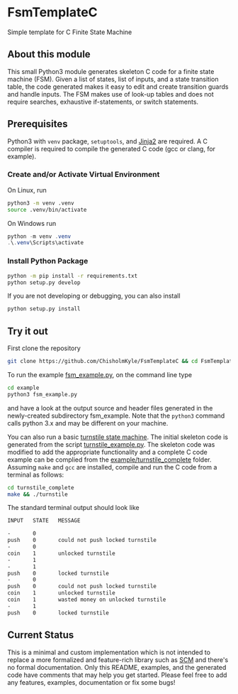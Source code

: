 # FsmTemplateC #

Simple template for C Finite State Machine

## About this module ##

This small Python3 module generates skeleton C code for a finite state machine (FSM). Given a list of states, list of inputs, and a state transition table, the code generated makes it easy to edit and create transition guards and handle inputs. The FSM makes use of look-up tables and does not require searches, exhaustive if-statements, or switch statements.

## Prerequisites ##

Python3 with `venv` package, `setuptools`, and [Jinja2](http://jinja.pocoo.org) are required. A C compiler is required to compile the generated C code (gcc or clang, for example).

### Create and/or Activate Virtual Environment ###

On Linux, run

```sh
python3 -m venv .venv
source .venv/bin/activate
```

On Windows run

```powershell
python -m venv .venv
.\.venv\Scripts\activate
```

### Install Python Package ###

```sh
python -m pip install -r requirements.txt
python setup.py develop
```

If you are not developing or debugging, you can also install

```sh
python setup.py install
```

## Try it out ##

First clone the repository

```sh
git clone https://github.com/ChisholmKyle/FsmTemplateC && cd FsmTemplateC
```

To run the example [fsm_example.py](example/fsm_example.py), on the command line type

```sh
cd example
python3 fsm_example.py
```

and have a look at the output source and header files generated in the newly-created
subdirectory fsm_example. Note that the `python3` command calls python 3.x and may be different on your machine.

You can also run a basic [turnstile state machine](https://en.wikipedia.org/wiki/Finite-state_machine#Example:_coin-operated_turnstile). The initial skeleton code is generated from the script [turnstile_example.py](example/turnstile_example.py). The skeleton code was modified to add the appropriate functionality and a complete C code example can be complied from the [example/turnstile_complete](example/turnstile_complete) folder. Assuming `make` and `gcc` are installed, compile and run the C code from a terminal as follows:

```sh
cd turnstile_complete
make && ./turnstile
```

The standard terminal output should look like

```sh
INPUT   STATE   MESSAGE

-       0
push    0       could not push locked turnstile
-       0
coin    1       unlocked turnstile
-       1
-       1
push    0       locked turnstile
-       0
push    0       could not push locked turnstile
coin    1       unlocked turnstile
coin    1       wasted money on unlocked turnstile
-       1
push    0       locked turnstile
```

## Current Status ##

This is a minimal and custom implementation which is not intended to replace a more formalized and feature-rich library such as [SCM](http://smc.sourceforge.net) and there's no formal documentation. Only this README, examples, and the generated code have comments that may help you get started. Please feel free to add any features, examples, documentation or fix some bugs!
